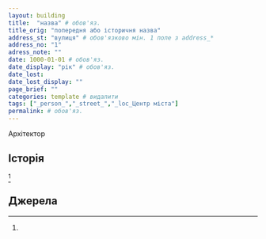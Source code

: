 ```yaml
---
layout: building
title:  "назва" # обов'яз.
title_orig: "попередня або історичня назва"
address_st: "вулиця" # обов'язково мін. 1 поле з address_*
address_no: "1"
adress_note: ""
date: 1000-01-01 # обов'яз.
date_display: "рік" # обов'яз.
date_lost:
date_lost_display: ""
page_brief: ""
categories: template # видалити
tags: ["_person_","_street_","_loc_Центр міста"]
permalink: # обов'яз.
---
```


Архітектор

## Історія

[^1]

## Джерела
[^1]: 
[^2]: [name](url)  
